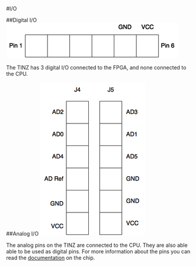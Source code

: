 #I/O

##Digital I/O
![Digital I/O Diagram](../images/digital.png)

The TINZ has 3 digital I/O connected to the FPGA, and none connected to the CPU.

##Analog I/O
![Analog I/O Diagram](../images/analog.png)

The analog pins on the TINZ are connected to the CPU. They are also able able to 
be used as digital pins. For more information about the pins you can read the 
[documentation](http://goo.gl/XhkYT8) on the chip.
